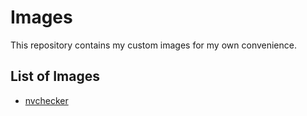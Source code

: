 # Images

This repository contains my custom images for my own convenience.

## List of Images

- [nvchecker](https://github.com/lilydjwg/nvchecker)
